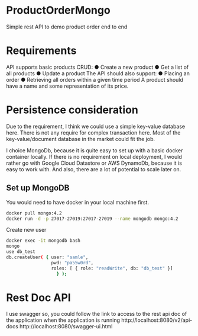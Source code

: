 # ProductOrderMongo
Simple rest API to demo product order end to end


# Requirements
API supports basic products CRUD:
● Create a new product
● Get a list of all products
● Update a product
The API should also support:
● Placing an order
● Retrieving all orders within a given time period
A product should have a name and some representation of its price.

# Persistence consideration
Due to the requirement, I think we could use a simple key-value database here. 
There is not any require for complex transaction here. Most of the key-value/document database in the market 
could fit the job.

I choice MongoDb, because it is quite easy to set up with a basic docker container locally. 
If there is no requirement on local deployment, I would rather go with Google Cloud Datastore or AWS DynamoDb, 
because it is easy to work with. And also, there are a lot of potential to scale later on.

## Set up MongoDB
You would need to have docker in your local machine first. 

```bash
docker pull mongo:4.2
docker run -d -p 27017-27019:27017-27019 --name mongodb mongo:4.2
```

Create new user

```bash
docker exec -it mongodb bash
mongo
use db_test
db.createUser( { user: "samle",
                 pwd: "pa55w0rd",
                 roles: [ { role: "readWrite", db: "db_test" }]
                   } );
```


# Rest Doc API
I use swagger so, you could follow the link to access to the rest api doc of the application when the application is running
http://localhost:8080/v2/api-docs
http://localhost:8080/swagger-ui.html